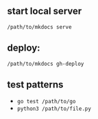 ## start local server

`/path/to/mkdocs serve`

## deploy:

`/path/to/mkdocs gh-deploy`

## test patterns

- `go test /path/to/go`
- `python3 /path/to/file.py`
